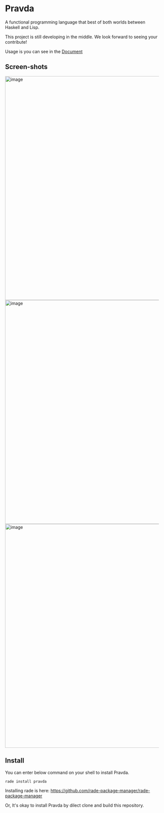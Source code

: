 # Pravda
A functional programming language that best of both worlds between Haskell and Lisp.

This project is still developing in the middle.
We look forward to seeing your contribute!

Usage is you can see in the [Document](https://pravda-lang.github.io/document/)

## Screen-shots

<img width="731" alt="image" src="https://pravda-lang.github.io/image1.png">
<img width="731" alt="image" src="https://pravda-lang.github.io/image2.png">
<img width="731" alt="image" src="https://pravda-lang.github.io/image3.png">

## Install

You can enter below command on your shell to install Pravda.
```sh
rade install pravda
```
Installing rade is here: https://github.com/rade-package-manager/rade-package-manager

Or, It's okay to install Pravda by dilect clone and build this repository.
